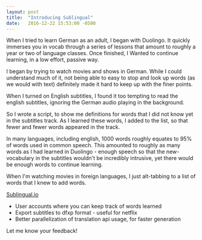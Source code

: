 ```yaml
---
layout: post
title:  "Introducing Sublingual"
date:   2016-12-22 15:53:00 -0500
---
```


When I tried to learn German as an adult, I began with Duolingo.  It quickly immerses you in vocab through a series of lessons that amount to roughly a year or two of language classes.  Once finished, I Wanted to continue learning, in a low effort, passive way.

I began by trying to watch movies and shows in German.  While I could understand much of it, not being able to easy to stop and look up words (as we would with text) definitely made it hard to keep up with the finer points.

When I turned on English subtitles, I found it too tempting to read the english subtitles, ignoring the German audio playing in the background.

So I wrote a script, to show me definitions for words that I did not know yet in the subtitles track.  As I learned these words, I added to the list, so that fewer and fewer words appeared in the track.

In many languages, including english, 1000 words roughly equates to 95% of words used in common speech.  This amounted to roughly as many words as I had learned in Duolingo - enough speech so that the new-vocabulary in the subtitles wouldn't be incredibly intrusive, yet there would be enough words to continue learning.

When I'm watching movies in foreign languages, I just alt-tabbing to a list of words that I knew to add words.

[Sublingual.io](http://sublingual.io)

<ul>
<li>User accounts where you can keep track of words learned</li>
<li>Export subtitles to dfxp format - useful for netflix</li>
<li>Better parallelization of translation api usage, for faster generation</li>
</ul>

Let me know your feedback!
